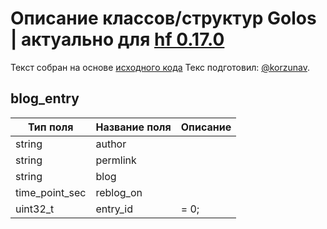 # Описание классов/структур Golos | актуально для [hf 0.17.0](https://github.com/GolosChain/golos/releases/tag/v0.17.0)
Текст собран на основе [исходного кода](https://github.com/GolosChain/golos/tree/master/plugins/follow/include/golos/plugins/follow/follow_api_object.hpp)
Текс подготовил: [@korzunav](https://golos.io/@korzunav).
## blog_entry


|Тип поля|Название поля|Описание|
|--------|-------------|--------|
|string|author||
|string|permlink||
|string|blog||
|time_point_sec|reblog_on||
|uint32_t|entry_id|= 0;|
